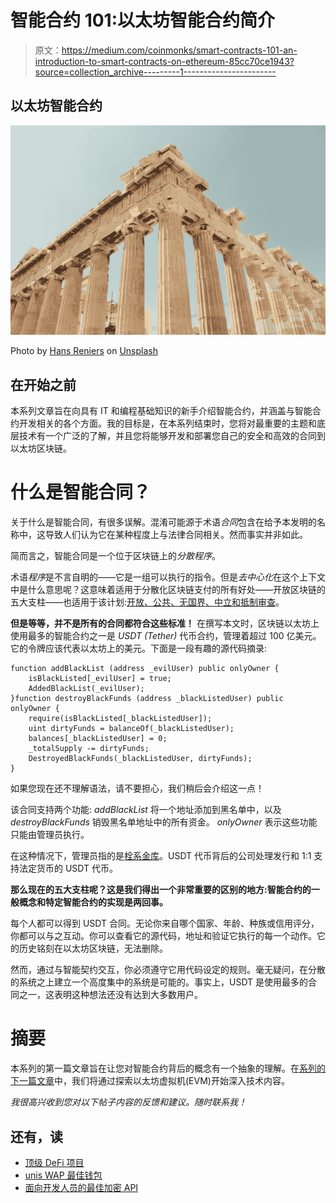 # 智能合约 101:以太坊智能合约简介

> 原文：<https://medium.com/coinmonks/smart-contracts-101-an-introduction-to-smart-contracts-on-ethereum-85cc70ce1943?source=collection_archive---------1----------------------->

## 以太坊智能合约

![](img/55d382cca48cffe5fda3fe27f2d8d85e.png)

Photo by [Hans Reniers](https://unsplash.com/@hansreniers?utm_source=medium&utm_medium=referral) on [Unsplash](https://unsplash.com?utm_source=medium&utm_medium=referral)

## 在开始之前

本系列文章旨在向具有 IT 和编程基础知识的新手介绍智能合约，并涵盖与智能合约开发相关的各个方面。我的目标是，在本系列结束时，您将对最重要的主题和底层技术有一个广泛的了解，并且您将能够开发和部署您自己的安全和高效的合同到以太坊区块链。

# 什么是智能合同？

关于什么是智能合同，有很多误解。混淆可能源于术语*合同*包含在给予本发明的名称中，这导致人们认为它在某种程度上与法律合同相关。然而事实并非如此。

简而言之，智能合同是一个位于区块链上的*分散程序*。

术语*程序*是不言自明的——它是一组可以执行的指令。但是*去中心化*在这个上下文中是什么意思呢？这意味着适用于分散化区块链支付的所有好处——开放区块链的五大支柱——也适用于该计划:[开放、公共、无国界、中立和抵制审查](https://www.youtube.com/watch?v=qlAhXo-d-64)。

**但是等等，并不是所有的合同都符合这些标准！** 在撰写本文时，区块链以太坊上使用最多的智能合约之一是 *USDT (Tether)* 代币合约，管理着超过 100 亿美元。它的令牌应该代表以太坊上的美元。下面是一段有趣的源代码摘录:

```
function addBlackList (address _evilUser) public onlyOwner {
    isBlackListed[_evilUser] = true;
    AddedBlackList(_evilUser);
}function destroyBlackFunds (address _blackListedUser) public onlyOwner {
    require(isBlackListed[_blackListedUser]);
    uint dirtyFunds = balanceOf(_blackListedUser);
    balances[_blackListedUser] = 0;
    _totalSupply -= dirtyFunds;
    DestroyedBlackFunds(_blackListedUser, dirtyFunds);
}
```

如果您现在还不理解语法，请不要担心，我们稍后会介绍这一点！

该合同支持两个功能: *addBlackList* 将一个地址添加到黑名单中，以及 *destroyBlackFunds* 销毁黑名单地址中的所有资金。 *onlyOwner* 表示这些功能只能由管理员执行。

在这种情况下，管理员指的是[栓系金库](https://tether.to/)。USDT 代币背后的公司处理发行和 1:1 支持法定货币的 USDT 代币。

**那么现在的五大支柱呢？这是我们得出一个非常重要的区别的地方:智能合约的一般概念和特定智能合约的实现是两回事。**

每个人都可以得到 USDT 合同。无论你来自哪个国家、年龄、种族或信用评分，你都可以与之互动。你可以查看它的源代码，地址和验证它执行的每一个动作。它的历史铭刻在以太坊区块链，无法删除。

然而，通过与智能契约交互，你必须遵守它用代码设定的规则。毫无疑问，在分散的系统之上建立一个高度集中的系统是可能的。事实上，USDT 是使用最多的合同之一，这表明这种想法还没有达到大多数用户。

# 摘要

本系列的第一篇文章旨在让您对智能合约背后的概念有一个抽象的理解。在[系列的下一篇文章](/@bobface/smart-contracts-101-the-ethereum-virtual-machine-cc58c12468bf)中，我们将通过探索以太坊虚拟机(EVM)开始深入技术内容。

*我很高兴收到您对以下帖子内容的反馈和建议。随时联系我！*

## **还有，读**

*   [顶级 DeFi 项目](/coinmonks/defi-future-10-promising-projects-in-the-defi-world-ff2b697ab006)
*   [unis WAP 最佳钱包](/coinmonks/best-wallets-to-use-uniswap-e91a6385d9e8)
*   [面向开发人员的最佳加密 API](/coinmonks/best-crypto-apis-for-developers-5efe3a597a9f)